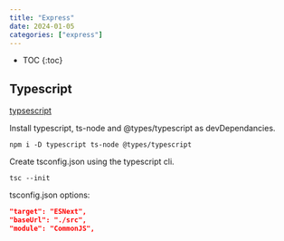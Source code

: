 ```yaml
---
title: "Express"
date: 2024-01-05
categories: ["express"]
---
```


- TOC
{:toc}

## Typescript

[typsescript](https://www.typescriptlang.org/)

Install typescript, ts-node and @types/typescript as devDependancies.

```node
npm i -D typescript ts-node @types/typescript
```

Create tsconfig.json using the typescript cli.

```node
tsc --init
```

tsconfig.json options:

```json
"target": "ESNext",
"baseUrl": "./src",
"module": "CommonJS",
```
